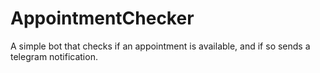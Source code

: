 # AppointmentChecker
A simple bot that checks if an appointment is available, and if so sends a telegram notification.
